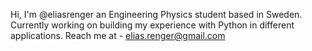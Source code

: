 Hi, I'm @eliasrenger
an Engineering Physics student based in Sweden.
Currently working on building my experience with Python
in different applications.
Reach me at - elias.renger@gmail.com
